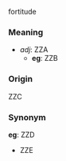 fortitude
### Meaning
+ _adj_: ZZA
    + __eg__: ZZB

### Origin

ZZC

### Synonym

__eg__: ZZD

+ ZZE


